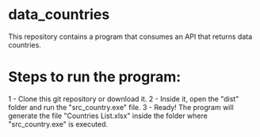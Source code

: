 # data_countries
This repository contains a program that consumes an API that returns data countries.

# Steps to run the program:
1 - Clone this git repository or download it.
2 - Inside it, open the "dist" folder and run the "src_country.exe" file.
3 - Ready!
The program will generate the file "Countries List.xlsx" inside the folder where "src_country.exe" is executed.
